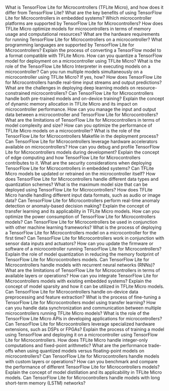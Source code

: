 What is TensorFlow Lite for Microcontrollers (TFLite Micro), and how does it differ from TensorFlow Lite?
What are the key benefits of using TensorFlow Lite for Microcontrollers in embedded systems?
Which microcontroller platforms are supported by TensorFlow Lite for Microcontrollers?
How does TFLite Micro optimize models for microcontrollers in terms of memory usage and computational resources?
What are the hardware requirements for running TensorFlow Lite for Microcontrollers on a microcontroller?
What programming languages are supported by TensorFlow Lite for Microcontrollers?
Explain the process of converting a TensorFlow model to a format compatible with TFLite Micro.
How can you quantize a TensorFlow model for deployment on a microcontroller using TFLite Micro?
What is the role of the TensorFlow Lite Micro Interpreter in executing models on a microcontroller?
Can you run multiple models simultaneously on a microcontroller using TFLite Micro? If yes, how?
How does TensorFlow Lite for Microcontrollers handle real-time input streams and output predictions?
What are the challenges in deploying deep learning models on resource-constrained microcontrollers?
Can TensorFlow Lite for Microcontrollers handle both pre-trained models and on-device training?
Explain the concept of dynamic memory allocation in TFLite Micro and its impact on microcontroller performance.
How can you manage the input and output data between a microcontroller and TensorFlow Lite for Microcontrollers?
What are the limitations of TensorFlow Lite for Microcontrollers in terms of model complexity and size?
How can you optimize the performance of TFLite Micro models on a microcontroller?
What is the role of the TensorFlow Lite for Microcontrollers Makefile in the deployment process?
Can TensorFlow Lite for Microcontrollers leverage hardware accelerators available on microcontrollers?
How can you debug and profile TensorFlow Lite for Microcontrollers models during development?
Explain the concept of edge computing and how TensorFlow Lite for Microcontrollers contributes to it.
What are the security considerations when deploying TensorFlow Lite for Microcontrollers in embedded systems?
Can TFLite Micro models be updated or retrained on the microcontroller itself?
How does TensorFlow Lite for Microcontrollers handle different data types and quantization schemes?
What is the maximum model size that can be deployed using TensorFlow Lite for Microcontrollers?
How does TFLite Micro handle handling different input data formats, such as audio or image data?
Can TensorFlow Lite for Microcontrollers perform real-time anomaly detection or anomaly-based decision making?
Explain the concept of transfer learning and its applicability in TFLite Micro models.
How can you optimize the power consumption of TensorFlow Lite for Microcontrollers models?
Can TensorFlow Lite for Microcontrollers be used in conjunction with other machine learning frameworks?
What is the process of deploying a TensorFlow Lite for Microcontrollers model on a microcontroller for the first time?
Can TensorFlow Lite for Microcontrollers work in conjunction with sensor data inputs and actuators?
How can you update the firmware or software of a microcontroller running TensorFlow Lite for Microcontrollers?
Explain the role of model quantization in reducing the memory footprint of TensorFlow Lite for Microcontrollers models.
Can TensorFlow Lite for Microcontrollers handle models with recurrent neural networks (RNNs)?
What are the limitations of TensorFlow Lite for Microcontrollers in terms of available layers or operations?
How can you integrate TensorFlow Lite for Microcontrollers models with existing embedded systems?
Explain the concept of model sparsity and how it can be utilized in TFLite Micro models.
Can TensorFlow Lite for Microcontrollers handle on-device data preprocessing and feature extraction?
What is the process of fine-tuning a TensorFlow Lite for Microcontrollers model using transfer learning?
How can you handle data synchronization and communication between multiple microcontrollers running TFLite Micro models?
What is the role of the TensorFlow Lite Micro APIs in developing applications for microcontrollers?
Can TensorFlow Lite for Microcontrollers leverage specialized hardware extensions, such as DSPs or FPGAs?
Explain the process of training a model using TensorFlow and deploying it on a microcontroller using TensorFlow Lite for Microcontrollers.
How does TFLite Micro handle integer-only computations and fixed-point arithmetic?
What are the performance trade-offs when using quantized models versus floating-point models on microcontrollers?
Can TensorFlow Lite for Microcontrollers handle models with custom layers or operations?
How can you benchmark and compare the performance of different TensorFlow Lite for Microcontrollers models?
Explain the concept of model distillation and its applicability in TFLite Micro models.
Can TensorFlow Lite for Microcontrollers handle models with long short-term memory (LSTM) networks?